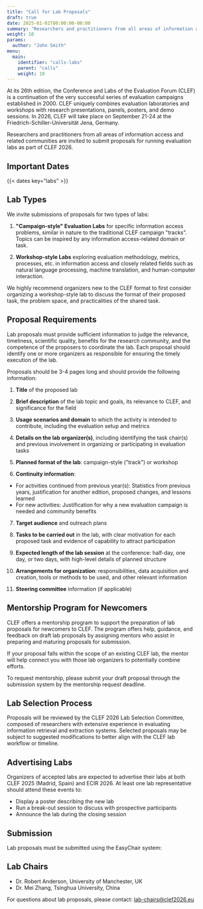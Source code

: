 ```yaml
---
title: "Call for Lab Proposals"
draft: true
date: 2025-01-01T00:00:00-00:00
summary: "Researchers and practitioners from all areas of information access and related communities are invited to submit proposals for running evaluation labs as part of CLEF 2026."
weight: 10
params:
  author: "John Smith"
menu:
  main:
    identifier: "calls-labs"
    parent: "calls"
    weight: 10
---
```


At its 26th edition, the Conference and Labs of the Evaluation Forum (CLEF) is a continuation of the very successful series of evaluation campaigns established in 2000. CLEF uniquely combines evaluation laboratories and workshops with research presentations, panels, posters, and demo sessions. In 2026, CLEF will take place on September 21-24 at the Friedrich-Schiller-Universität Jena, Germany.

Researchers and practitioners from all areas of information access and related communities are invited to submit proposals for running evaluation labs as part of CLEF 2026.

## Important Dates

{{< dates key="labs" >}}

## Lab Types

We invite submissions of proposals for two types of labs:

1. **"Campaign-style" Evaluation Labs** for specific information access problems, similar in nature to the traditional CLEF campaign "tracks". Topics can be inspired by any information access-related domain or task.

2. **Workshop-style Labs** exploring evaluation methodology, metrics, processes, etc. in information access and closely related fields such as natural language processing, machine translation, and human-computer interaction.

We highly recommend organizers new to the CLEF format to first consider organizing a workshop-style lab to discuss the format of their proposed task, the problem space, and practicalities of the shared task.

## Proposal Requirements

Lab proposals must provide sufficient information to judge the relevance, timeliness, scientific quality, benefits for the research community, and the competence of the proposers to coordinate the lab. Each proposal should identify one or more organizers as responsible for ensuring the timely execution of the lab.

Proposals should be 3-4 pages long and should provide the following information:

1. **Title** of the proposed lab

2. **Brief description** of the lab topic and goals, its relevance to CLEF, and significance for the field

3. **Usage scenarios and domain** to which the activity is intended to contribute, including the evaluation setup and metrics

4. **Details on the lab organizer(s)**, including identifying the task chair(s) and previous involvement in organizing or participating in evaluation tasks

5. **Planned format of the lab**: campaign-style ("track") or workshop

6. **Continuity information**:
  - For activities continued from previous year(s): Statistics from previous years, justification for another edition, proposed changes, and lessons learned
  - For new activities: Justification for why a new evaluation campaign is needed and community benefits

7. **Target audience** and outreach plans

8. **Tasks to be carried out** in the lab, with clear motivation for each proposed task and evidence of capability to attract participation

9. **Expected length of the lab session** at the conference: half-day, one day, or two days, with high-level details of planned structure

10. **Arrangements for organization**: responsibilities, data acquisition and creation, tools or methods to be used, and other relevant information

11. **Steering committee** information (if applicable)

## Mentorship Program for Newcomers

CLEF offers a mentorship program to support the preparation of lab proposals for newcomers to CLEF. The program offers help, guidance, and feedback on draft lab proposals by assigning mentors who assist in preparing and maturing proposals for submission.

If your proposal falls within the scope of an existing CLEF lab, the mentor will help connect you with those lab organizers to potentially combine efforts.

To request mentorship, please submit your draft proposal through the submission system by the mentorship request deadline.

## Lab Selection Process

Proposals will be reviewed by the CLEF 2026 Lab Selection Committee, composed of researchers with extensive experience in evaluating information retrieval and extraction systems. Selected proposals may be subject to suggested modifications to better align with the CLEF lab workflow or timeline.

## Advertising Labs

Organizers of accepted labs are expected to advertise their labs at both CLEF 2025 (Madrid, Spain) and ECIR 2026. At least one lab representative should attend these events to:

- Display a poster describing the new lab
- Run a break-out session to discuss with prospective participants
- Announce the lab during the closing session

## Submission

Lab proposals must be submitted using the EasyChair system:


## Lab Chairs

- Dr. Robert Anderson, University of Manchester, UK
- Dr. Mei Zhang, Tsinghua University, China

For questions about lab proposals, please contact: [lab-chairs@clef2026.eu](mailto:lab-chairs@clef2026.eu)